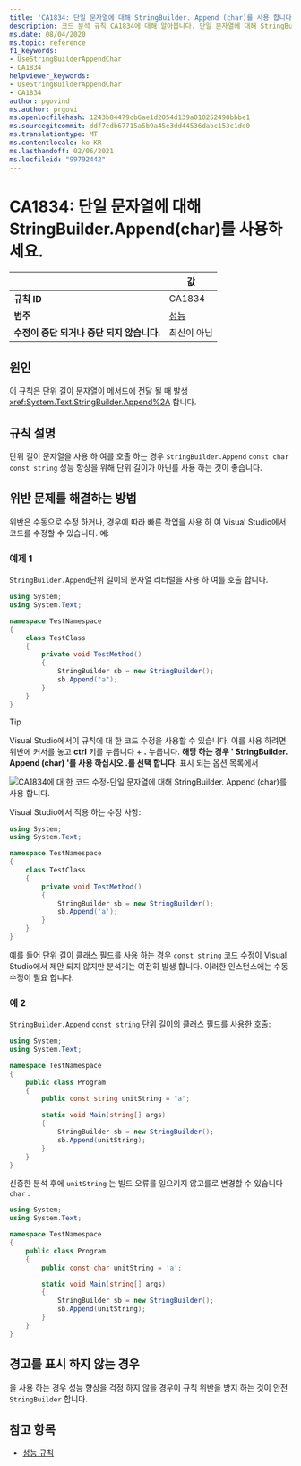 ```yaml
---
title: 'CA1834: 단일 문자열에 대해 StringBuilder. Append (char)를 사용 합니다 (코드 분석).'
description: 코드 분석 규칙 CA1834에 대해 알아봅니다. 단일 문자열에 대해 StringBuilder. Append (char)를 사용 합니다.
ms.date: 08/04/2020
ms.topic: reference
f1_keywords:
- UseStringBuilderAppendChar
- CA1834
helpviewer_keywords:
- UseStringBuilderAppendChar
- CA1834
author: pgovind
ms.author: prgovi
ms.openlocfilehash: 1243b84479cb6ae1d2054d139a010252498bbbe1
ms.sourcegitcommit: ddf7edb67715a5b9a45e3dd44536dabc153c1de0
ms.translationtype: MT
ms.contentlocale: ko-KR
ms.lasthandoff: 02/06/2021
ms.locfileid: "99792442"
---
```

# <a name="ca1834-use-stringbuilderappendchar-for-single-character-strings"></a>CA1834: 단일 문자열에 대해 StringBuilder.Append(char)를 사용하세요.

| | 값 |
|-|-|
| **규칙 ID** |CA1834|
| **범주** |[성능](performance-warnings.md)|
| **수정이 중단 되거나 중단 되지 않습니다.** |최신이 아님|

## <a name="cause"></a>원인

이 규칙은 단위 길이 문자열이 메서드에 전달 될 때 발생 <xref:System.Text.StringBuilder.Append%2A> 합니다.

## <a name="rule-description"></a>규칙 설명

단위 길이 문자열을 사용 하 여를 호출 하는 경우 `StringBuilder.Append` `const char` `const string` 성능 향상을 위해 단위 길이가 아닌를 사용 하는 것이 좋습니다.

## <a name="how-to-fix-violations"></a>위반 문제를 해결하는 방법

위반은 수동으로 수정 하거나, 경우에 따라 빠른 작업을 사용 하 여 Visual Studio에서 코드를 수정할 수 있습니다. 예:

### <a name="example-1"></a>예제 1

`StringBuilder.Append`단위 길이의 문자열 리터럴을 사용 하 여를 호출 합니다.

```csharp
using System;
using System.Text;

namespace TestNamespace
{
    class TestClass
    {
        private void TestMethod()
        {
            StringBuilder sb = new StringBuilder();
            sb.Append("a");
        }
    }
}
```

> [!TIP]
> Visual Studio에서이 규칙에 대 한 코드 수정을 사용할 수 있습니다. 이를 사용 하려면 위반에 커서를 놓고 **ctrl** 키를 누릅니다 + **.** 누릅니다. **해당 하는 경우 ' StringBuilder. Append (char) '를 사용 하십시오 .를 선택 합니다.** 표시 되는 옵션 목록에서
>
> ![CA1834에 대 한 코드 수정-단일 문자열에 대해 StringBuilder. Append (char)를 사용 합니다.](media/ca1834-codefix.png)

Visual Studio에서 적용 하는 수정 사항:

```csharp
using System;
using System.Text;

namespace TestNamespace
{
    class TestClass
    {
        private void TestMethod()
        {
            StringBuilder sb = new StringBuilder();
            sb.Append('a');
        }
    }
}
```

예를 들어 단위 길이 클래스 필드를 사용 하는 경우 `const string` 코드 수정이 Visual Studio에서 제안 되지 않지만 분석기는 여전히 발생 합니다. 이러한 인스턴스에는 수동 수정이 필요 합니다.

### <a name="example-2"></a>예 2

`StringBuilder.Append` `const string` 단위 길이의 클래스 필드를 사용한 호출:

```cs
using System;
using System.Text;

namespace TestNamespace
{
    public class Program
    {
        public const string unitString = "a";

        static void Main(string[] args)
        {
            StringBuilder sb = new StringBuilder();
            sb.Append(unitString);
        }
    }
}
```

신중한 분석 후에 `unitString` 는 빌드 오류를 일으키지 않고를로 변경할 수 있습니다 `char` .

```cs
using System;
using System.Text;

namespace TestNamespace
{
    public class Program
    {
        public const char unitString = 'a';

        static void Main(string[] args)
        {
            StringBuilder sb = new StringBuilder();
            sb.Append(unitString);
        }
    }
}
```

## <a name="when-to-suppress-warnings"></a>경고를 표시 하지 않는 경우

을 사용 하는 경우 성능 향상을 걱정 하지 않을 경우이 규칙 위반을 방지 하는 것이 안전 `StringBuilder` 합니다.

## <a name="see-also"></a>참고 항목

- [성능 규칙](performance-warnings.md)
